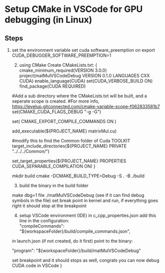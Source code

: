 # Setup CMake in VSCode for GPU debugging (in Linux)

## Steps

1. set the environment variable
    set cuda software_preemption on
    export CUDA_DEBUGGER_SOFTWARE_PREEMPTION=1


    2. using CMake
    Create CMakeLists.txt:
    {
    cmake_minimum_required(VERSION 3.0.0)
    project(matMulVSCodeDebug VERSION 0.1.0 LANGUAGES CXX CUDA)
    enable_language(CUDA)
    set(CUDA_VERBOSE_BUILD ON)
    find_package(CUDA REQUIRED)

    #Add a sub directory where the CMakeLists.txt will be built, and a seperate scope is created. 
    #For more info, https://levelup.gitconnected.com/cmake-variable-scope-f062833581b7
    set(CMAKE_CUDA_FLAGS_DEBUG "-g -G")

    set( CMAKE_EXPORT_COMPILE_COMMANDS ON )

    add_executable(${PROJECT_NAME} matrixMul.cu)

    #modify this to find the Common folder of Cuda TOOLKIT
    target_include_directories(${PROJECT_NAME} PRIVATE "../../../Common/")

    set_target_properties(${PROJECT_NAME} PROPERTIES CUDA_SEPARABLE_COMPILATION ON)
    }

    mkdir build
    cmake -DCMAKE_BUILD_TYPE=Debug -S . -B ./build

    3. build the binary
    in the build folder

    make dbg=1
    file ./matMulVSCodeDebug
    (see if it can find debug symbols in the file)
    set break point in kernel
    and run, if everything goes right it should stop at the breakpoint

    4. setup VSCode environment (IDE)
    in c_cpp_properties.json add this line in the configuration:     
        "compileCommands": "${workspaceFolder}/build/compile_commands.json",

    in launch.json (if not created, do it first)
    point to the binary:

    "program": "${workspaceFolder}/build/matMulVSCodeDebug"

    set breakpoint and it should stops as well, congrats you can now debug CUDA code in VSCode
}
